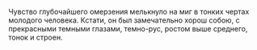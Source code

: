 Чувство глубочайшего омерзения мелькнуло на миг в тонких чертах молодого человека. Кстати, он был замечательно хорош собою, с прекрасными темными глазами, темно-рус, ростом выше среднего, тонок и строен.